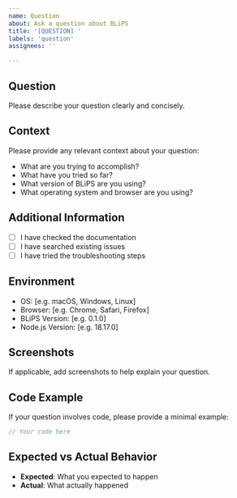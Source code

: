 ```yaml
---
name: Question
about: Ask a question about BLiPS
title: '[QUESTION] '
labels: 'question'
assignees: ''

---
```


## Question

Please describe your question clearly and concisely.

## Context

Please provide any relevant context about your question:
- What are you trying to accomplish?
- What have you tried so far?
- What version of BLiPS are you using?
- What operating system and browser are you using?

## Additional Information

- [ ] I have checked the documentation
- [ ] I have searched existing issues
- [ ] I have tried the troubleshooting steps

## Environment

- OS: [e.g. macOS, Windows, Linux]
- Browser: [e.g. Chrome, Safari, Firefox]
- BLiPS Version: [e.g. 0.1.0]
- Node.js Version: [e.g. 18.17.0]

## Screenshots

If applicable, add screenshots to help explain your question.

## Code Example

If your question involves code, please provide a minimal example:

```typescript
// Your code here
```

## Expected vs Actual Behavior

- **Expected**: What you expected to happen
- **Actual**: What actually happened 